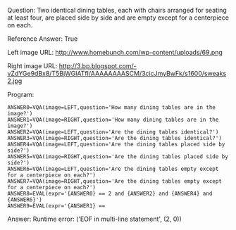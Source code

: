 Question: Two identical dining tables, each with chairs arranged for seating at least four, are placed side by side and are empty except for a centerpiece on each.

Reference Answer: True

Left image URL: http://www.homebunch.com/wp-content/uploads/69.png

Right image URL: http://3.bp.blogspot.com/-vZdYGe9dBx8/T5BjWGlATfI/AAAAAAAASCM/3cicJmyBwFk/s1600/sweaks2.jpg

Program:

```
ANSWER0=VQA(image=LEFT,question='How many dining tables are in the image?')
ANSWER1=VQA(image=RIGHT,question='How many dining tables are in the image?')
ANSWER2=VQA(image=LEFT,question='Are the dining tables identical?')
ANSWER3=VQA(image=RIGHT,question='Are the dining tables identical?')
ANSWER4=VQA(image=LEFT,question='Are the dining tables placed side by side?')
ANSWER5=VQA(image=RIGHT,question='Are the dining tables placed side by side?')
ANSWER6=VQA(image=LEFT,question='Are the dining tables empty except for a centerpiece on each?')
ANSWER7=VQA(image=RIGHT,question='Are the dining tables empty except for a centerpiece on each?')
ANSWER8=EVAL(expr='{ANSWER0} == 2 and {ANSWER2} and {ANSWER4} and {ANSWER6}')
ANSWER9=EVAL(expr='{ANSWER1} ==
```
Answer: Runtime error: ('EOF in multi-line statement', (2, 0))

